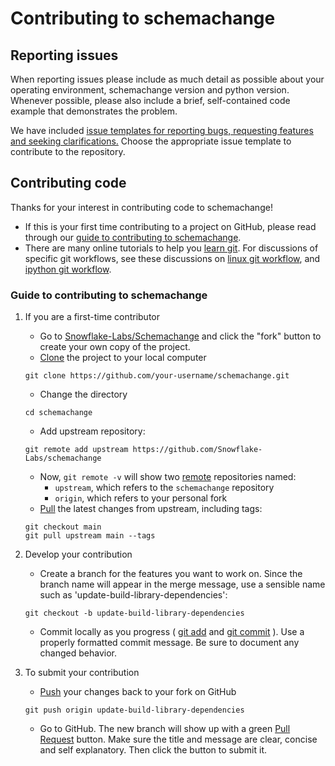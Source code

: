 # Contributing to schemachange

## Reporting issues

When reporting issues please include as much detail as possible about your
operating environment, schemachange version and python version. Whenever possible, please
also include a brief, self-contained code example that demonstrates the problem.

We have included [issue templates for reporting bugs, requesting features and seeking clarifications.](https://github.com/Snowflake-Labs/schemachange/issues/new/choose)
Choose the appropriate issue template to contribute to the repository.

## Contributing code

Thanks for your interest in contributing code to schemachange!

+ If this is your first time contributing to a project on GitHub, please read through our [guide to contributing to schemachange](guide-to-contributing-to-schemachange).
+ There are many online tutorials to help you [learn git](https://try.github.io/). For discussions of specific git workflows, see these discussions on [linux git workflow](https://www.mail-archive.com/dri-devel@lists.sourceforge.net/msg39091.html), and [ipython git workflow](https://mail.python.org/pipermail/ipython-dev/2010-October/005632.html).

### Guide to contributing to schemachange

1. If you are a first-time contributor
    + Go to [Snowflake-Labs/Schemachange](https://github.com/Snowflake-Labs/schemachange) and click the "fork" button to create your own copy of the project.
    + [Clone](https://github.com/git-guides/git-clone) the project to your local computer

    ```shell
    git clone https://github.com/your-username/schemachange.git

    ```

    + Change the directory

    ```shell
    cd schemachange

    ```
    + Add upstream repository:

    ```shell
    git remote add upstream https://github.com/Snowflake-Labs/schemachange

    ```

    + Now, `git remote -v` will show two [remote](https://github.com/git-guides/git-remote) repositories named:
      + `upstream`, which refers to the `schemachange` repository
      + `origin`, which refers to your personal fork
    + [Pull](https://github.com/git-guides/git-pull) the latest changes from upstream, including tags:

    ```shell
    git checkout main
    git pull upstream main --tags

    ```

3. Develop your contribution
    + Create a branch for the features you want to work on. Since the branch name will appear in the merge message, use a sensible name such as 'update-build-library-dependencies':

    ```shell
    git checkout -b update-build-library-dependencies
    ```

    + Commit locally as you progress ( [git add](https://github.com/git-guides/git-add) and [git commit](https://github.com/git-guides/git-commit) ). Use a properly formatted commit message. Be sure to document any changed behavior.
4. To submit your contribution
    + [Push](https://github.com/git-guides/git-push) your changes back to your fork on GitHub

    ```shell
    git push origin update-build-library-dependencies

    ```

    + Go to GitHub. The new branch will show up with a green [Pull Request](https://docs.github.com/en/pull-requests/collaborating-with-pull-requests/proposing-changes-to-your-work-with-pull-requests/about-pull-requests#initiating-the-pull-request) button. Make sure the title and message are clear, concise and self explanatory. Then click the button to submit it.